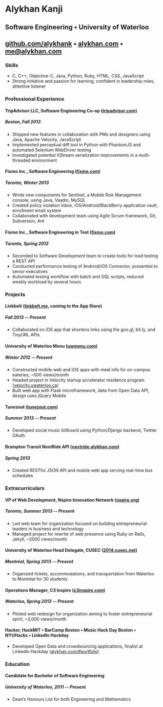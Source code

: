 <link rel="stylesheet" href="http://fonts.googleapis.com/css?family=Raleway:300,400,700|Source+Sans+Pro">

# Alykhan Kanji

## Software Engineering • University of Waterloo

## [github.com/alykhank](http://github.com/alykhank) • [alykhan.com](http://alykhan.com) • [me@alykhan.com](mailto:me@alykhan.com)

### Skills

* C, C++, Objective-C, Java, Python, Ruby, HTML, CSS, JavaScript
* Strong initiative and passion for learning, confident in leadership roles, attentive listener

### Professional Experience

#### **TripAdvisor LLC**, Software Engineering Co-op ([tripadvisor.com](http://tripadvisor.com))
##### Boston, Fall 2013
* Shipped new features in collaboration with PMs and designers using Java, Apache Velocity, JavaScript
* Implemented perceptual diff tool in Python with PhantomJS and automated Selenium WebDriver testing
* Investigated potential XStream serialization improvements in a multi-threaded environment

#### **Fixmo Inc.**, Software Engineering ([fixmo.com](http://fixmo.com))
##### Toronto, Winter 2013
* Wrote new components for Sentinel, a Mobile Risk Management console, using Java, Vaadin, MySQL
* Created policy violation inbox, iOS/Android/BlackBerry application vault, enrollment email system
* Collaborated with development team using Agile Scrum framework, Git, Subversion, Ant

#### **Fixmo Inc.**, Software Engineering in Test ([fixmo.com](http://fixmo.com))
##### Toronto, Spring 2012
* Seconded to Software Development team to create tools for load testing a REST API
* Conducted performance testing of Android/iOS Connector, presented to senior executives
* Automated testing workflow with batch and SQL scripts, reduced weekly workload by several hours

### Projects

#### Linkbelt ([linkbelt.me](http://linkbelt.me), coming to the App Store)
##### Fall 2013 -- Present
* Collaborated on iOS app that shortens links using the goo.gl, bit.ly, and TinyURL APIs

#### University of Waterloo Menu ([uwmenu.com](http://uwmenu.com))
##### Winter 2012 -- Present
* Constructed mobile web and iOS apps with meal info for on-campus eateries, ~500 views/month
* Headed project in Velocity startup accelerator residence program ([velocity.uwaterloo.ca](http://velocity.uwaterloo.ca))
* Built web app with Flask microframework, data from Open Data API, design uses jQuery Mobile

#### Tunezout ([tunezout.com](http://tunezout.com))
##### Summer 2013 -- Present
* Developed social music billboard using Python/Django backend, Twitter OAuth

#### Brampton Transit NextRide API ([nextride.alykhan.com](http://nextride.alykhan.com))
##### Spring 2013
* Created RESTful JSON API and mobile web app serving real-time bus schedules

### Extracurriculars

#### VP of Web Development, Nspire Innovation Network ([nspire.org](http://nspire.org))
##### Toronto, Summer 2013 -- Present
* Led web team for organization focused on building entrepreneurial leaders in business and technology
* Managed project for rewrite of web presence using Ruby on Rails, Jekyll, ~2000 views/month

#### University of Waterloo Head Delegate, CUSEC ([2014.cusec.net](http://2014.cusec.net))
##### Montr&eacute;al, Spring 2013 -- Present
* Organized tickets, accommodations, and transportation from Waterloo to Montréal for 30 students

#### Operations Manager, C3 Inspire ([c3inspire.com](http://c3inspire.com))
##### Waterloo, Spring 2013 -- Present
* Piloted web redesign for organization aiming to foster entrepreneurial spirit, ~3,000 views/month

#### Hacker, HackMIT • BarCamp Boston • Music Hack Day Boston • NYUHacks • LinkedIn Hackday
* Developed Open Data and crowdsourcing applications, finalist at LinkedIn Hackday ([alykhan.com/#portfolio](http://alykhan.com/#portfolio))

### Education

#### Candidate for Bachelor of Software Engineering
##### University of Waterloo, 2011 -- Present
* Dean’s Honours List for both Engineering and Mathematics
